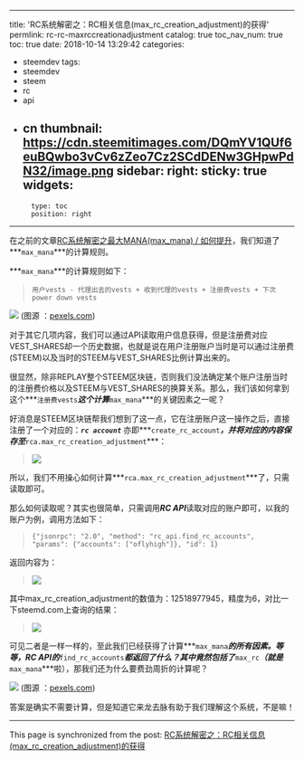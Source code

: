 
---
title: 'RC系统解密之：RC相关信息(max_rc_creation_adjustment)的获得'
permlink: rc-rc-maxrccreationadjustment
catalog: true
toc_nav_num: true
toc: true
date: 2018-10-14 13:29:42
categories:
- steemdev
tags:
- steemdev
- steem
- rc
- api
- cn
thumbnail: https://cdn.steemitimages.com/DQmYV1QUf6euBQwbo3vCv6zZeo7Cz2SCdDENw3GHpwPdN32/image.png
sidebar:
    right:
        sticky: true
widgets:
    -
        type: toc
        position: right
---


在之前的文章[RC系统解密之最大MANA(max_mana) / 如何提升](https://steemit.com/steemdev/@oflyhigh/rc-mana-maxmana)，我们知道了***`max_mana`***的计算规则。

***`max_mana`***的计算规则如下：
>`用户vests - 代理出去的vests + 收到代理的vests + 注册费vests + 下次power down vests`

![](https://cdn.steemitimages.com/DQmYV1QUf6euBQwbo3vCv6zZeo7Cz2SCdDENw3GHpwPdN32/image.png)
(图源 ：[pexels.com]( https://www.pexels.com/))

对于其它几项内容，我们可以通过API读取用户信息获得，但是注册费对应VEST_SHARES却一个历史数据，也就是说在用户注册账户当时是可以通过注册费(STEEM)以及当时的STEEM与VEST_SHARES比例计算出来的。

很显然，除非REPLAY整个STEEM区块链，否则我们没法确定某个账户注册当时的注册费价格以及STEEM与VEST_SHARES的换算关系。那么，我们该如何拿到这个***`注册费vests`***这个计算***`max_mana`***的关键因素之一呢？

好消息是STEEM区块链帮我们想到了这一点，它在注册账户这一操作之后，直接注册了一个对应的：***`rc account`*** 亦即***`create_rc_account`***，并将对应的内容保存至***`rca.max_rc_creation_adjustment`***：
>![](https://cdn.steemitimages.com/DQmbdyF2kxzxs36TbrsGFwLrmsFQCPDnwK5HsbRxGha6tA6/image.png)

所以，我们不用操心如何计算***`rca.max_rc_creation_adjustment`***了，只需读取即可。

那么如何读取呢？其实也很简单，只需调用***RC API***读取对应的账户即可，以我的账户为例，调用方法如下：
>`{"jsonrpc": "2.0", "method": "rc_api.find_rc_accounts", "params": {"accounts": ["oflyhigh"]}, "id": 1}`

返回内容为：
>![](https://cdn.steemitimages.com/DQmPWaGtG6q2xsaK4tcKfksy1fT5A6kRMPngzAL4dJM3gVR/image.png)

其中max_rc_creation_adjustment的数值为：12518977945，精度为6，对比一下steemd.com上查询的结果：
>![](https://cdn.steemitimages.com/DQmRwWzV4BgRkg5uzQQ1aKEYf59TRoHVEpszwko1dJU8CJN/image.png)

可见二者是一样一样的，至此我们已经获得了计算***`max_mana`***的所有因素。等等，***RC API***的***`find_rc_accounts`***都返回了什么？其中竟然包括了***`max_rc`***（就是***`max_mana`***啦），那我们还为什么要费劲周折的计算呢？

![](https://cdn.steemitimages.com/DQmWHdxn9UY33VPd2Q83ZuqT83f9uvtQPe9MCQHLctBA8vz/image.png)
(图源 ：[pexels.com]( https://www.pexels.com/))

答案是确实不需要计算，但是知道它来龙去脉有助于我们理解这个系统，不是嘛！

- - -

This page is synchronized from the post: [RC系统解密之：RC相关信息(max_rc_creation_adjustment)的获得](https://steemit.com/@oflyhigh/rc-rc-maxrccreationadjustment)
